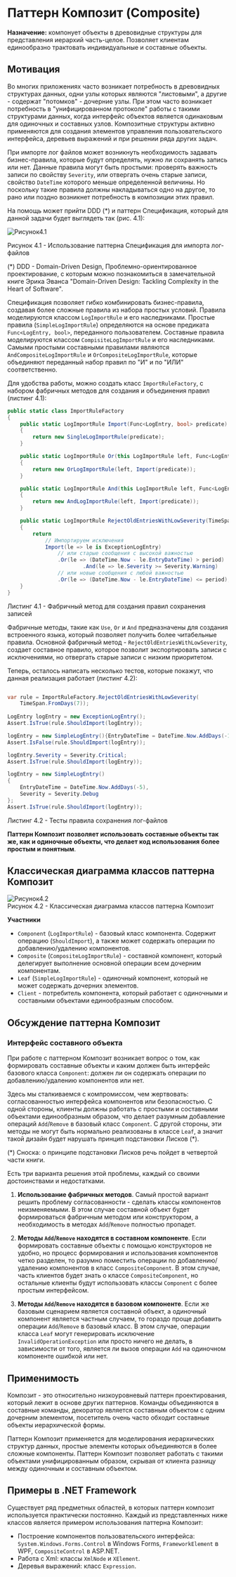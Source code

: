 # Паттерн Композит (Composite)

**Назначение:** компонует объекты в древовидные структуры для представления иерархий часть-целое. Позволяет клиентам единообразно трактовать индивидуальные и составные объекты.

## Мотивация

Во многих приложениях часто возникает потребность в древовидных структурах данных, одни узлы которых являются "листовыми", а другие - содержат "потомков" - дочерние узлы. При этом часто возникает потребность в "унифицированном протоколе" работы с такими структурами данных, когда интерфейс объектов является одинаковым для одиночных и составных узлов. Композитные структуры активно применяются для создания элементов управления пользовательского интерфейса, деревьев выражений и при решении ряда других задач.

При импорте лог файлов может возникнуть необходимость задавать бизнес-правила, которые будут определять, нужно ли сохранять запись или нет. Данные правила могут быть простыми: проверять важность записи по свойству `Severity`, или отвергать очень старые записи, свойство `DateTime` которого меньше определенной величины. Но поскольку такие правила должны накладываться одно на другое, то рано или поздно возникнет потребность в композиции этих правил.

На помощь может прийти DDD (*) и паттерн Спецификация, который для данной задачи будет выглядеть так (рис. 4.1):

![Рисунок4.1](https://github.com/SergeyTeplyakov/DesignPatternsBook/raw/master/Part%203%20-%20Structural%20Patterns/Images/ch04_Image1.png)    

Рисунок 4.1 - Использование паттерна Спецификация для импорта лог-файлов

(*) DDD - Domain-Driven Design, Проблемно-ориентированное проектирование, с которым можно познакомиться в замечательной книге Эрика Эванса "Domain-Driven Design: Tackling Complexity in the Heart of Software".

Спецификация позволяет гибко комбинировать бизнес-правила, создавая более сложные правила из набора простых условий. Правила моделируются классом `LogImportRule` и его наследниками. Простые правила (`SimpleLogImportRule`) определяются на основе предиката `Func<LogEntry, bool>`, переданного пользователем. Составные правила моделируются классом `CompisiteLogImportRule` и его наследниками. Самыми простыми составными правилами являются `AndCompositeLogImportRule` и `OrCompositeLogImportRule`, которые объединяют переданный набор правил по "И" и по "ИЛИ" соответственно.

Для удобства работы, можно создать класс `ImportRuleFactory`, с набором фабричных методов для создания и объединения правил (листинг 4.1):

```csharp
public static class ImportRuleFactory
{
    public static LogImportRule Import(Func<LogEntry, bool> predicate)
    {
        return new SingleLogImportRule(predicate);
    }

    public static LogImportRule Or(this LogImportRule left, Func<LogEntry, bool> predicate)
    {
        return new OrLogImportRule(left, Import(predicate));
    }

    public static LogImportRule And(this LogImportRule left, Func<LogEntry, bool> predicate)
    {
        return new AndLogImportRule(left, Import(predicate));
    }

    public static LogImportRule RejectOldEntriesWithLowSeverity(TimeSpan period)
    {
        return
            // Импортируем исключения
            Import(le => le is ExceptionLogEntry)
                // или старые сообщения с высокой важностью
                .Or(le => (DateTime.Now - le.EntryDateTime) > period)
                        .And(le => le.Severity >= Severity.Warning)
                // или новые сообщения с любой важностью
                .Or(le => (DateTime.Now - le.EntryDateTime) <= period);
    }
}
```

Листинг 4.1 - Фабричный метод для создания правил сохранения записей

Фабричные методы, такие как `Use`, `Or` и `And` предназначены для создания встроенного языка, который позволяет получить более читабельные правила. Основной фабричный метод - `RejectOldEntriesWithLowSeverity`, создает составное правило, которое позволит экспортировать записи с исключениями, но отвергать старые записи с низким приоритетом.

Теперь, осталось написать несколько тестов, которые покажут, что данная реализация работает (листинг 4.2):

```csharp

var rule = ImportRuleFactory.RejectOldEntriesWithLowSeverity(
    TimeSpan.FromDays(7));
            
LogEntry logEntry = new ExceptionLogEntry();
Assert.IsTrue(rule.ShouldImport(logEntry));

logEntry = new SimpleLogEntry(){EntryDateTime = DateTime.Now.AddDays(-10)};
Assert.IsFalse(rule.ShouldImport(logEntry));

logEntry.Severity = Severity.Critical;
Assert.IsTrue(rule.ShouldImport(logEntry));

logEntry = new SimpleLogEntry()
{
    EntryDateTime = DateTime.Now.AddDays(-5), 
    Severity = Severity.Debug
};
Assert.IsTrue(rule.ShouldImport(logEntry));
```

Листинг 4.2 - Тесты правила сохранения лог-файлов

**Паттерн Композит позволяет использовать составные объекты так же, как и одиночные объекты, что делает код использования более простым и понятным**.

## Классическая диаграмма классов паттерна Композит

![Рисунок4.2](https://github.com/SergeyTeplyakov/DesignPatternsBook/raw/master/Part%203%20-%20Structural%20Patterns/Images/ch04_Image2.png)    
Рисунок 4.2 - Классическая диаграмма классов паттерна Композит

**Участники**

* `Component` (`LogImportRule`) - базовый класс компонента. Содержит операцию (`ShouldImport`), а также может содержать операции по добавлению/удалению компонентов.
* `Composite` (`CompositeLogImportRule`) - составной компонент, который делегирует выполнение основной операции всем дочерним компонентам.
* `Leaf` (`SimpleLogImportRule`) - одиночный компонент, который не может содержать дочерних элементов.
* `Client` - потребитель компонента, который работает с одиночными и составными объектами единообразным способом.

## Обсуждение паттерна Композит

### Интерфейс составного объекта
При работе с паттерном Композит возникает вопрос о том, как формировать составные объекты и каким должен быть интерфейс базового класса `Component`: должен ли он содержать операции по добавлению/удалению компонентов или нет. 

Здесь мы сталкиваемся с компромиссом, чем жертвовать: согласованностью интерфейса компонентов или безопасностью. С одной стороны, клиенты должны работать с простыми и составными объектами единообразным образом, что делает разумным добавление операций `Add`/`Remove` в базовый класс `Component`. С другой стороны, эти методы не могут быть нормально реализованы в классе `Leaf`, а значит такой дизайн будет нарушать принцип подстановки Лисков (*).

(*) Сноска: о принципе подстановки Лисков речь пойдет в четвертой части книги.
 
Есть три варианта решения этой проблемы, каждый со своими достоинствами и недостатками.

1. **Использование фабричных методов**. Самый простой вариант решить проблему согласованности - сделать классы компонентов неизменяемыми. В этом случае составной объект будет формироваться фабричным методом или конструктором, а необходимость в методах `Add`/`Remove` полностью пропадет. 

2. **Методы `Add`/`Remove` находятся в составном компоненте**. Если формировать составные объекты с помощью конструкторов не удобно, но процесс формирования и использования компонентов четко разделен, то разумно поместить операции по добавлению/удалению компонентов в класс `CompositeComponent`. В этом случае, часть клиентов будет знать о классе `CompositeComponent`, но остальные клиенты будут использовать классы `Component` с более простым интерфейсом.

3. **Методы `Add`/`Remove` находятся в базовом компоненте**. Если же базовым сценарием является составной объект, а одиночный компонент является частным случаем, то гораздо проще добавить операции `Add`/`Remove` в базовый класс. В этом случае, операции класса `Leaf` могут генерировать исключение `InvalidOperationException` или просто ничего не делать, в зависимости от того, является ли вызов операции `Add` на одиночном компоненте ошибкой или нет.

## Применимость
Композит - это относительно низкоуровневый паттерн проектирования, который лежит в основе других паттернов. Команды объединяются в составные команды, декоратор является составным объектом с одним дочерним элементом, посетитель очень часто обходит составные объекты иерархической формы.

Паттерн Композит применяется для моделирования иерархических структур данных, простые элементы которых объединяются в более сложные компоненты. Паттерн Композит позволяет работать с такими объектами унифицированным образом, скрывая от клиента разницу между одиночным и составным объектом.

## Примеры в .NET Framework

Существует ряд предметных областей, в которых паттерн композит используется практически постоянно. Каждый из представленных ниже классов является примером использования паттерна Композит:

* Построение компонентов пользовательского интерфейса: `System.Windows.Forms.Control` в Windows Forms, `FrameworkElement` в WPF, `CompositeControl` в ASP.NET.
* Работа с Xml: классы `XmlNode` и `XElement`.
* Деревья выражений: класс `Expression`.